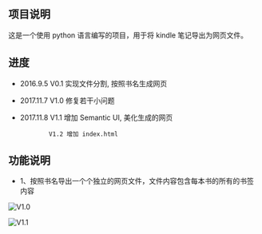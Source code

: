## 项目说明

这是一个使用 python 语言编写的项目，用于将 kindle 笔记导出为网页文件。

## 进度

- 2016.9.5    V0.1 实现文件分割, 按照书名生成网页

- 2017.11.7   V1.0 修复若干小问题

- 2017.11.8   V1.1 增加 Semantic UI, 美化生成的网页

              V1.2 增加 index.html

## 功能说明

- 1、按照书名导出一个个独立的网页文件，文件内容包含每本书的所有的书签内容

![V1.0](https://github.com/cyang812/kindleNote/raw/master/V1.0.png)

![V1.1](https://github.com/cyang812/kindleNote/raw/master/V1.1.png)
